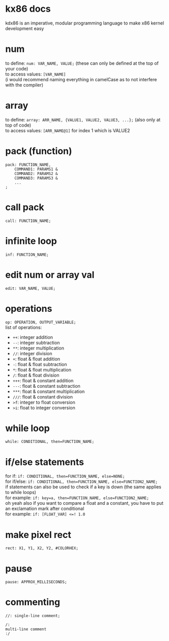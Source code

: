 # kx86 docs
kdx86 is an imperative, modular programming language to make x86 kernel development easy
# num
to define: `num: VAR_NAME, VALUE;` (these can only be defined at the top of your code)     
to access values: `[VAR_NAME]`      
(i would recommend naming everything in camelCase as to not interfere with the compiler)
# array
to define: `array: ARR_NAME, {VALUE1, VALUE2, VALUE3, ...};` (also only at top of code)     
to access values: `[ARR_NAME@1]` for index 1 which is VALUE2
# pack (function)
```
pack: FUNCTION_NAME,
    COMMAND1: PARAMS1 &
    COMMAND2: PARAMS2 &
    COMMAND3: PARAMS3 &
    ...
;
```
# call pack
`call: FUNCTION_NAME;`
# infinite loop
`inf: FUNCTION_NAME;`
# edit num or array val
`edit: VAR_NAME, VALUE;`
# operations
`op: OPERATION, OUTPUT_VARIABLE;`     
list of operations:
- `++`: integer addition
- `--`: integer subtraction
- `**`: integer multiplication
- `//`: integer division
- `+`: float & float addition
- `-`: float & float subtraction
- `*`: float & float multiplication
- `/`: float & float division
- `+++`: float & constant addition
- `---`: float & constant subtraction
- `***`: float & constant multiplication
- `///`: float & constant division
- `>f`: integer to float conversion
- `>i`: float to integer conversion
# while loop
`while: CONDITIONAL, then=FUNCTION_NAME;`
# if/else statements
for if: `if: CONDITIONAL, then=FUNCTION_NAME, else=NONE;`     
for if/else: `if: CONDITIONAL, then=FUNCTION_NAME, else=FUNCTION2_NAME;`     
if statements can also be used to check if a key is down (the same applies to while loops)      
for example: `if: key=a, then=FUNCTION_NAME, else=FUNCTION2_NAME;`      
oh yeah also if you want to compare a float and a constant, you have to put an exclamation mark after conditional       
for example: `if: [FLOAT_VAR] <=! 1.0`
# make pixel rect
`rect: X1, Y1, X2, Y2, #COLORHEX;`
# pause
`pause: APPROX_MILLISECONDS;`
# commenting
`//: single-line comment;`     
```
/:
multi-line comment
:/
```

